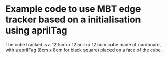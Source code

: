 # Example code to use MBT edge tracker based on a initialisation using aprilTag
The cube tracked is a 12.5cm x 12.5cm x 12.5cm cube made of cardboard, with a aprilTag (8cm x 8cm for black square) placed on a face of the cube.
